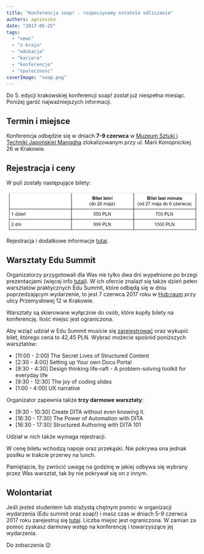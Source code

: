 ```yaml
---
title: "Konferencja soap! - rozpoczynamy ostatnie odliczanie"
authors: agnieszka
date: "2017-05-25"
tags:
  - "news"
  - "z-kraju"
  - "edukacja"
  - "kariera"
  - "konferencje"
  - "spolecznosc"
coverImage: "soap.png"
---
```


Do 5. edycji krakowskiej konferencji soap! został już niespełna miesiąc. Poniżej
garść najważniejszych informacji.

<!--truncate-->

## Termin i miejsce

Konferencja odbędzie się w dniach **7-9 czerwca** w
[Muzeum Sztuki i Techniki Japońskiej Manggha](http://manggha.pl/) zlokalizowanym
przy ul. Marii Konopnickiej 26 w Krakowie.

## Rejestracja i ceny

W puli zostały następujące bilety:

![](images/soap_ceny.png)

Rejestracja i dodatkowe informacje [tutaj](http://soapconf.com/#ticket).

## Warsztaty Edu Summit

Organizatorzy przygotowali dla Was nie tylko dwa dni wypełnione po brzegi
prezentacjami (więcej info
[tutaj](http://techwriter.pl/konferencja-soap-2017-5-edycja-coraz-blizej/)). W
ich ofercie znalazł się także dzień pełen warsztatów praktycznych Edu Summit,
które odbędą się w dniu poprzedzającym wydarzenie, to jest 7 czerwca 2017 roku w
[Hub:raum](https://www.google.pl/maps/place/hub:raum+Krak%C3%B3w/@50.0484081,19.9574938,17z/data=!3m1!4b1!4m5!3m4!1s0x47165b4622cb3c7d:0xf61fa9a672a7f6fa!8m2!3d50.0484081!4d19.9596825)
przy ulicy Przemysłowej 12 w Krakowie.

Warsztaty są skierowane wyłącznie do osób, które kupiły bilety na konferencję.
Ilość miejsc jest ograniczona.

Aby wziąć udział w Edu Summit musicie się
[zarejestrować](http://soapconf.com/edusummit/) oraz wykupić bilet, którego cena
to 42,45 PLN. Wybrać możecie spośród poniższych warsztatów:

- \[11:00 - 2:00\] The Secret Lives of Structured Content
- \[2:30 - 4:00\] Setting up Your own Docu Portal
- \[9:30 - 4:30\] Design thinking life-raft - A problem-solving toolkit for
  everyday life
- \[9:30 - 12:30\] The joy of coding slides
- \[1:00 - 4:00\] UX narrative

Organizator zapewnia także **trzy darmowe warsztaty**:

- \[9:30 - 10:30\] Create DITA without even knowing it.
- \[16:30 - 17:30\] The Power of Automation with DITA
- \[16:30 - 17:30\] Structured Authoring with DITA 101

Udział w nich także wymaga rejestracji.

W cenę biletu wchodzą napoje oraz przekąski. Nie pokrywa ona jednak posiłku w
trakcie przerwy na lunch.

Pamiętajcie, by zwrócić uwagę na godzinę w jakiej odbywa się wybrany przez Was
warsztat, tak by nie pokrywał się on z innym.

## Wolontariat

Jeśli jesteś studentem lub stażystą chętnym pomóc w organizacji wydarzenia (Edu
summit oraz soap!) i masz czas w dniach 5-9 czerwca 2017 roku zarejestruj się
[tutaj](http://soapconf.com/#ticket). Liczba miejsc jest ograniczona. W zamian
za pomoc zyskasz darmowy wstęp na konferencję i towarzyszące jej wydarzenia.

Do zobaczenia 😉
